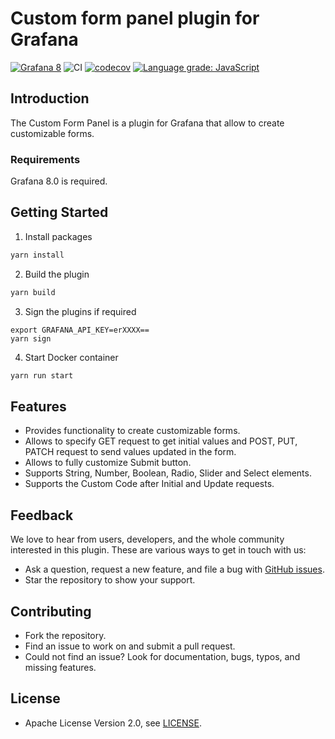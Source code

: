 # Custom form panel plugin for Grafana

[![Grafana 8](https://img.shields.io/badge/Grafana-8-orange)](https://www.grafana.com)
![CI](https://github.com/volkovlabs/volkovlabs-form-panel/workflows/CI/badge.svg)
[![codecov](https://codecov.io/gh/VolkovLabs/volkovlabs-form-panel/branch/main/graph/badge.svg?token=0m6f0ktUar)](https://codecov.io/gh/VolkovLabs/volkovlabs-form-panel)
[![Language grade: JavaScript](https://img.shields.io/lgtm/grade/javascript/g/VolkovLabs/volkovlabs-form-panel.svg?logo=lgtm&logoWidth=18)](https://lgtm.com/projects/g/VolkovLabs/volkovlabs-form-panel/context:javascript)

## Introduction

The Custom Form Panel is a plugin for Grafana that allow to create customizable forms.

### Requirements

Grafana 8.0 is required.

## Getting Started

1. Install packages

```bash
yarn install
```

2. Build the plugin

```bash
yarn build
```

3. Sign the plugins if required

```
export GRAFANA_API_KEY=erXXXX==
yarn sign
```

4. Start Docker container

```bash
yarn run start
```

## Features

- Provides functionality to create customizable forms.
- Allows to specify GET request to get initial values and POST, PUT, PATCH request to send values updated in the form.
- Allows to fully customize Submit button.
- Supports String, Number, Boolean, Radio, Slider and Select elements.
- Supports the Custom Code after Initial and Update requests.

## Feedback

We love to hear from users, developers, and the whole community interested in this plugin. These are various ways to get in touch with us:

- Ask a question, request a new feature, and file a bug with [GitHub issues](https://github.com/volkovlabs/volkovlabs-form-panel/issues/new/choose).
- Star the repository to show your support.

## Contributing

- Fork the repository.
- Find an issue to work on and submit a pull request.
- Could not find an issue? Look for documentation, bugs, typos, and missing features.

## License

- Apache License Version 2.0, see [LICENSE](https://github.com/volkovlabs/volkovlabs-form-panel/blob/main/LICENSE).
